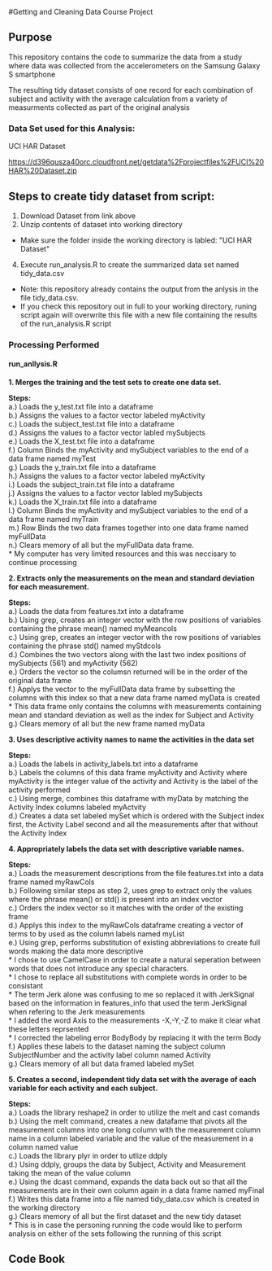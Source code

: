 #Getting and Cleaning Data Course Project

## Purpose
This repository contains the code to summarize the data from a study where data was collected 
from the accelerometers on the Samsung Galaxy S smartphone

The resulting tidy dataset consists of one record for each combination
of subject and activity with the average calculation from a variety of 
measurments collected as part of the original analysis

### Data Set used for this Analysis:

[id]: https://d396qusza40orc.cloudfront.net/getdata%2Fprojectfiles%2FUCI%20HAR%20Dataset.zip 
UCI HAR Dataset

https://d396qusza40orc.cloudfront.net/getdata%2Fprojectfiles%2FUCI%20HAR%20Dataset.zip

## Steps to create tidy dataset from script:
1. Download Dataset from link above
2. Unzip contents of dataset into working directory
  * Make sure the folder inside the working directory is labled: "UCI HAR Dataset"
4. Execute run\_analysis.R to create the summarized data set named tidy_data.csv 
  * Note: this repository already contains the output from the anlysis in the file tidy_data.csv. 
  * If you check this repository out in full to your working directory, runing script again will overwrite this file with a new file containing the results of the run_analysis.R script
  
### Processing Performed

#### run_anllysis.R
**1. Merges the training and the test sets to create one data set.**

**Steps:**  
    a.) Loads the y_test.txt file into a dataframe  
    b.) Assigns the values to a factor vector labeled myActivity  
    c.) Loads the subject_test.txt file into a dataframe  
    d.) Assigns the values to a factor vector labled mySubjects  
    e.) Loads the X_test.txt file into a dataframe  
    f.) Column Binds the myActivity and mySubject variables to the end of a data frame named myTest  
    g.) Loads the y_train.txt file into a dataframe  
    h.) Assigns the values to a factor vector labeled myActivity  
    i.) Loads the subject_train.txt file into a dataframe  
    j.) Assigns the values to a factor vector labled mySubjects  
    k.) Loads the X_train.txt file into a dataframe  
    l.) Column Binds the myActivity and mySubject variables to the end of a data frame named myTrain  
    m.) Row Binds the two data frames together into one data frame named myFullData  
    n.) Clears memory of all but the myFullData data frame.   
        * My computer has very limited resources and this was neccisary to continue processing 

**2. Extracts only the measurements on the mean and standard deviation for each measurement.** 

**Steps:**  
    a.) Loads the data from features.txt into a dataframe  
    b.) Using grep, creates an integer vector with the row positions of variables containing the phrase mean() named myMeancols  
    c.) Using grep, creates an integer vector with the row positions of variables containing the phrase std() named myStdcols  
    d.) Combines the two vectors along with the last two index positions of mySubjects (561) and myActivity (562)  
    e.) Orders the vector so the columsn returned will be in the order of the original data frame  
    f.) Applys the vector to the myFullData data frame by subsetting the columns with this index so that a new data frame named myData is created  
        * This data frame only contains the columns with measurements containing mean and standard deviation as well as the index for Subject and Activity  
    g.) Clears memory of all but the new frame named myData
        
**3. Uses descriptive activity names to name the activities in the data set**

**Steps:**  
    a.) Loads the labels in activity_labels.txt into a dataframe  
    b.) Labels the columns of this data frame myActivity and Activity where myActivity is the integer value of the activity and Activity is the label of the activity performed  
    c.) Using merge, combines this dataframe with myData by matching the Activity Index columns labeled myActvity  
    d.) Creates a data set labeled mySet which is ordered with the Subject index first, the Activity Label second and all the measurements after that without the Activity Index  
    
**4. Appropriately labels the data set with descriptive variable names.** 

**Steps:**  
    a.) Loads the measurement descriptions from the file features.txt into a data frame named myRawCols  
    b.) Following similar steps as step 2, uses grep to extract only the values where the phrase mean() or std() is present into an index vector  
    c.) Orders the index vector so it matches with the order of the existing frame  
    d.) Applys this index to the myRawCols dataframe creating a vector of terms to by used as the column labels named myList  
    e.) Using grep, performs substitution of existing abbreviations to create full words making the data more descriptive  
      * I chose to use CamelCase in order to create a natural seperation between words that does not introduce any special characters.  
      * I chose to replace all substitutions with complete words in order to be consistant  
      * The term Jerk alone was confusing to me so replaced it with JerkSignal based on the information in features_info that used the term JerkSignal when refering to the Jerk measurements  
      * I added the word Axis to the measurements -X,-Y,-Z to make it clear what these letters reprsented  
      * I corrected the labeling error BodyBody by replacing it with the term Body  
    f.) Applies these labels to the dataset naming the subject column SubjectNumber and the activity label column named Activity  
    g.) Clears memory of all but data framed labeled mySet  
    
**5. Creates a second, independent tidy data set with the average of each variable for each activity and each subject.**   
    
**Steps:**      
    a.) Loads the library reshape2 in order to utilize the melt and cast comands  
    b.) Using the melt command, creates a new datafame that pivots all the measurement columns into one long column with the measurement column name in a column labeled variable and the value of the measurement in a column named value  
    c.) Loads the library plyr in order to utlize ddply  
    d.) Using ddply, groups the data by Subject, Activity and Measurement taking the mean of the value column  
    e.) Using the dcast command, expands the data back out so that all the measurements are in their own column again in a data frame named myFinal  
    f.) Writes this data frame into a file named tidy_data.csv which is created in the working directory  
    g.) Clears memory of all but the first dataset and the new tidy dataset  
       * This is in case the personing running the code would like to perform analysis on either of the sets following the running of this script

## Code Book 
[link]: https://github.com/rebecca3462/Course3project/blob/master/CodeBook.md


